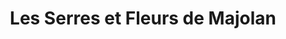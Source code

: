 ---
title: "Les Serres et Fleurs de Majolan"
url: /blanquefort/les-serres-et-fleurs-de-majolan/
shop: fleuriste
---
